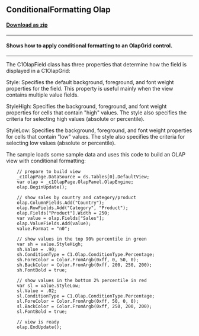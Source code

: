 ## ConditionalFormatting Olap
#### [Download as zip](https://grapecity.github.io/DownGit/#/home?url=https://github.com/GrapeCity/ComponentOne-WPF-Samples/tree/master/NET_462/Olap/VB/ConditionalFormatting/ConditionalFormatting)
____
#### Shows how to apply conditional formatting to an OlapGrid control.
____
The C1OlapField class has three properties that determine how the field
is displayed in a C1OlapGrid:

Style: Specifies the default background, foreground, and font weight
properties for the field. This property is useful mainly when the view
contains multiple value fields.

StyleHigh: Specifies the background, foreground, and font weight properties 
for cells that contain "high" values. The style also specifies the criteria
for selecting high values (absolute or percentile).

StyleLow: Specifies the background, foreground, and font weight properties 
for cells that contain "low" values. The style also specifies the criteria
for selecting low values (absolute or percentile).

The sample loads some sample data and uses this code to build an OLAP view 
with conditional formatting:

```
    // prepare to build view 
    _c1OlapPage.DataSource = ds.Tables[0].DefaultView;
    var olap = _c1OlapPage.OlapPanel.OlapEngine;
    olap.BeginUpdate();

    // show sales by country and category/product
    olap.ColumnFields.Add("Country");
    olap.RowFields.Add("Category", "Product");
    olap.Fields["Product"].Width = 250;
    var value = olap.Fields["Sales"];
    olap.ValueFields.Add(value);
    value.Format = "n0";

    // show values in the top 90% percentile in green
    var sh = value.StyleHigh;
    sh.Value = .90;
    sh.ConditionType = C1.Olap.ConditionType.Percentage;
    sh.ForeColor = Color.FromArgb(0xff, 0, 50, 0);
    sh.BackColor = Color.FromArgb(0xff, 200, 250, 200);
    sh.FontBold = true;

    // show values in the bottom 2% percentile in red
    var sl = value.StyleLow;
    sl.Value = .02;
    sl.ConditionType = C1.Olap.ConditionType.Percentage;
    sl.ForeColor = Color.FromArgb(0xff, 50, 0, 0);
    sl.BackColor = Color.FromArgb(0xff, 250, 200, 200);
    sl.FontBold = true;

    // view is ready
    olap.EndUpdate();
```